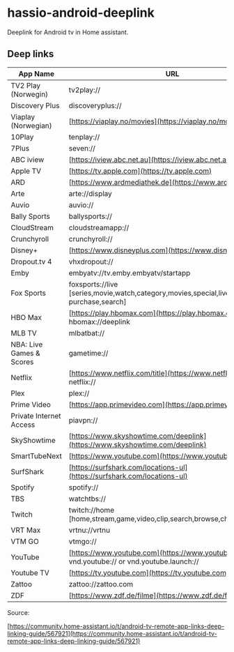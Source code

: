 # hassio-android-deeplink
Deeplink for Android tv in Home assistant. 

## Deep links
| App Name                   | URL                                       |
|---------------------------|-------------------------------------------|
|TV2 Play (Norwegin)| tv2play:// |
|Discovery Plus | discoveryplus:// |
|Viaplay (Norwegian) | [https://viaplay.no/movies](https://viaplay.no/movies) |
| 10Play                    | tenplay://                                 |
| 7Plus                     | seven://                                   |
| ABC iview                 | [https://iview.abc.net.au](https://iview.abc.net.au)                   |
| Apple TV                  | [https://tv.apple.com](https://tv.apple.com)                       |
| ARD                       | [https://www.ardmediathek.de](https://www.ardmediathek.de)               |
| Arte                      | arte://display                             |
| Auvio                     | auvio://                                   |
| Bally Sports              | ballysports://                             |
| CloudStream               | cloudstreamapp://                          |
| Crunchyroll               | crunchyroll://                             |
| Disney+                   | [https://www.disneyplus.com](https://www.disneyplus.com)                 |
| Dropout.tv 4              | vhxdropout://                              |
| Emby                      | embyatv://tv.emby.embyatv/startapp         |
| Fox Sports                | foxsports://live [series,movie,watch,category,movies,special,live,channel,ppv-purchase,search] |
| HBO Max                   | [https://play.hbomax.com](https://play.hbomax.com) or hbomax://deeplink |
| MLB TV                    | mlbatbat://                                |
| NBA: Live Games & Scores  | gametime://                                |
| Netflix                   | [https://www.netflix.com/title](https://www.netflix.com/title) or netflix:// |
| Plex                      | plex://                                    |
| Prime Video               | [https://app.primevideo.com](https://app.primevideo.com)                  |
| Private Internet Access   | piavpn://                                  |
| SkyShowtime               | [https://www.skyshowtime.com/deeplink](https://www.skyshowtime.com/deeplink)       |
| SmartTubeNext             | [https://www.youtube.com](https://www.youtube.com)                     |
| SurfShark                 | [https://surfshark.com/locations-ul](https://surfshark.com/locations-ul)         |
| Spotify                   | spotify://                                 |
| TBS                       | watchtbs://                                |
| Twitch                    | twitch://home [home,stream,game,video,clip,search,browse,channel,user] |
| VRT Max                   | vrtnu://vrtnu                              |
| VTM GO                    | vtmgo://                                   |
| YouTube                   | [https://www.youtube.com](https://www.youtube.com) or vnd.youtube:// or vnd.youtube.launch:// |
| Youtube TV                | [https://tv.youtube.com](https://tv.youtube.com)                      |
| Zattoo                    | zattoo://zattoo.com                        |
| ZDF                       | [https://www.zdf.de/filme](https://www.zdf.de/filme)                   |


Source: 

[https://community.home-assistant.io/t/android-tv-remote-app-links-deep-linking-guide/567921](https://community.home-assistant.io/t/android-tv-remote-app-links-deep-linking-guide/567921)
